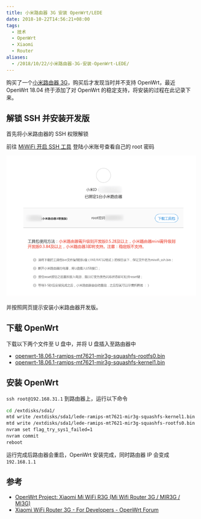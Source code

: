 ```yaml
---
title: 小米路由器 3G 安装 OpenWrt/LEDE
date: 2018-10-22T14:56:21+08:00
tags:
  - 技术
  - OpenWrt
  - Xiaomi
  - Router
aliases:
  - /2018/10/22/小米路由器-3G-安装-OpenWrt-LEDE/
---
```


购买了一个[小米路由器 3G](https://www.mi.com/miwifi3g/)，购买后才发现当时并不支持 OpenWrt，最近 OpenWrt 18.04 终于添加了对 OpenWrt 的稳定支持，将安装的过程在此记录下来。

<!--more-->

## 解锁 SSH 并安装开发版

首先将小米路由器的 SSH 权限解锁

前往 [MiWiFi 开启 SSH 工具](https://d.miwifi.com/rom/ssh) 登陆小米账号查看自己的 root 密码

![Xiaomi router check ssh password](./Xiaomi_router_SSH_password.png)

并按照网页提示安装小米路由器开发版。

## 下载 OpenWrt

下载以下两个文件至 U 盘中，并将 U 盘插入至路由器中

- [openwrt-18.06.1-ramips-mt7621-mir3g-squashfs-rootfs0.bin](https://mirrors.tuna.tsinghua.edu.cn/lede/releases/18.06.1/targets/ramips/mt7621/openwrt-18.06.1-ramips-mt7621-mir3g-squashfs-rootfs0.bin)
- [openwrt-18.06.1-ramips-mt7621-mir3g-squashfs-kernel1.bin](https://mirrors.tuna.tsinghua.edu.cn/lede/releases/18.06.1/targets/ramips/mt7621/openwrt-18.06.1-ramips-mt7621-mir3g-squashfs-kernel1.bin)

## 安装 OpenWrt

`ssh root@192.168.31.1` 到路由器上，运行以下命令

```sh
cd /extdisks/sda1/
mtd write /extdisks/sda1/lede-ramips-mt7621-mir3g-squashfs-kernel1.bin kernel1
mtd write /extdisks/sda1/lede-ramips-mt7621-mir3g-squashfs-rootfs0.bin rootfs0
nvram set flag_try_sys1_failed=1
nvram commit
reboot
```

运行完成后路由器会重启，OpenWrt 安装完成，同时路由器 IP 会变成 `192.168.1.1`

## 参考

- [OpenWrt Project: Xiaomi Mi WiFi R3G (Mi Wifi Router 3G / MIR3G / MI3G)](https://openwrt.org/toh/xiaomi/mir3g)
- [Xiaomi WiFi Router 3G - For Developers - OpenWrt Forum](https://forum.openwrt.org/t/xiaomi-wifi-router-3g/5377)
